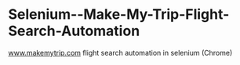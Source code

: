 # Selenium--Make-My-Trip-Flight-Search-Automation 
www.makemytrip.com flight search automation in selenium (Chrome)
